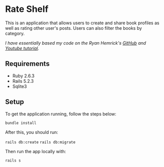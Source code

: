 # Rate Shelf

This is an application that allows users to create and share book profiles as well as rating other user's posts. Users can also filter the books by category.

*I have essentially based my code on the Ryan Hemrick's [GitHub](https://github.com/RyanHemrick/Book-Review) and [Youtube tutorial](https://www.youtube.com/playlist?list=PLsyJtAEU4pGw3PCKAA4POHK6C2G2nnpLF).* 

## Requirements
- Ruby 2.6.3
- Rails 5.2.3
- Sqlite3

## Setup
To get the application running, follow the steps below:

`bundle install`

After this, you should run:

`rails db:create`
`rails db:migrate`

Then run the app locally with:

`rails s`
